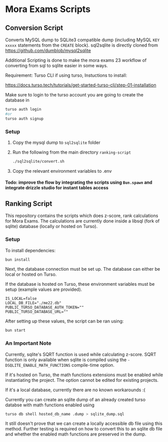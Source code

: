 # Mora Exams Scripts

## Conversion Script

Converts MySQL dump to SQLite3 compatible dump (including MySQL `KEY xxxxx` statements from the `CREATE` block). sql2sqlite is directly cloned from https://github.com/dumblob/mysql2sqlite

Additional Scripting is done to make the mora exams 23 workflow of converting from sql to sqlite easier in some ways.

Requirement: Turso CLI if using turso, Instuctions to install:

https://docs.turso.tech/tutorials/get-started-turso-cli/step-01-installation

Make sure to login to the turso account you are going to create the database in

```bash
turso auth login
#or
turso auth signup
```

### Setup

1. Copy the mysql dump to `sql2sqlite` folder
2. Run the following from the main directory `ranking-script`

   ```bash
   ./sql2sqlite/convert.sh
   ```

3. Copy the relevant environment variables to .env

#### Todo: improve the flow by integrating the scripts using `Bun.spawn` and integrate drizzle studio for instant tables access

## Ranking Script

This repository contains the scripts which does z-score, rank calculations for
Mora Exams. The calculations are currently done inside a libsql (fork of sqlite)
database (locally or hosted on Turso).

### Setup

To install dependencies:

```bash
bun install
```

Next, the database connection must be set up. The database can either be local
or hosted on Turso.

If the database is hosted on Turso, these environment variables must be setup
(example values are provided).

```
IS_LOCAL=false
LOCAL_DB_FILE="./me22.db"
PUBLIC_TURSO_DATABASE_AUTH_TOKEN=""
PUBLIC_TURSO_DATABASE_URL=""
```

After setting up these values, the script can be ran using:

```bash
bun start
```

### An Important Note

Currently, sqlite's SQRT function is used while calculating z-score. SQRT
function is only available when sqlite is compiled using the
`-DSQLITE_ENABLE_MATH_FUNCTIONS` compile-time option.

If it's hosted on Turso, the math functions extensions must be enabled while
instantiating the project. The option cannot be edited for existing projects.

If it's a local database, currently there are no known workarounds :(

Currently you can create an sqlite dump of an already created turso databse with math functions enabled using

```bash
turso db shell hosted_db_name .dump > sqlite_dump.sql
```

It still doesn't prove that we can create a locally accessible db file using this method. Further testing is required on how to convert this to an sqlite db file and whether the enabled math functions are preserved in the dump.
